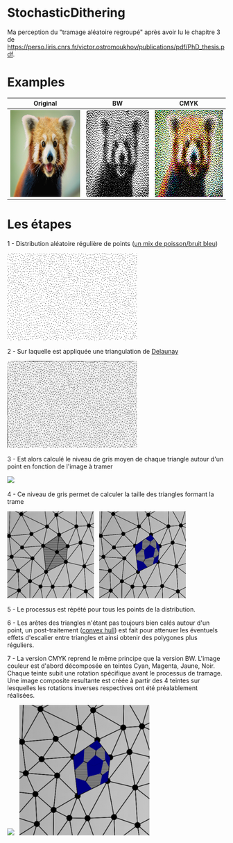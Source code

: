 # StochasticDithering

Ma perception du "tramage aléatoire regroupé" après avoir lu le chapitre 3 de https://perso.liris.cnrs.fr/victor.ostromoukhov/publications/pdf/PhD_thesis.pdf.

# Examples

 Original| BW                                    | CMYK    |
---      | -------                               | ------- |
<img src="img/rr.png" height="200">  | <img src="/bw_rr.png" height="200"> | <img src="/cmyk_rr.png" height="200">   |

# Les étapes

1 - Distribution aléatoire régulière de points ([un mix de poisson/bruit bleu](https://www.cs.ubc.ca/~rbridson/docs/bridson-siggraph07-poissondisk.pdf))

<img src="img/poisson.png" height="200">

2 - Sur laquelle est appliquée une triangulation de [Delaunay](https://fr.wikipedia.org/wiki/Triangulation_de_Delaunay)

<img src="img/delaynay.png" height="200">

3 - Est alors calculé le niveau de gris moyen de chaque triangle autour d'un point en fonction de l'image à tramer

<img src="img/dither.png" height="200">

4 - Ce niveau de gris permet de calculer la taille des triangles formant la trame

<img src="img/triangles.png" height="200"> &nbsp; <img src="img/trame.png" height="200">

5 - Le processus est répété pour tous les points de la distribution. 

6 - Les arêtes des triangles n'étant pas toujours bien calés autour d'un point, un post-traitement ([convex hull](https://en.wikipedia.org/wiki/Convex_hull_algorithms)) est fait pour attenuer les éventuels effets d'escalier entre triangles et ainsi obtenir des polygones plus réguliers.

7 - La version CMYK reprend le même principe que la version BW. L'image couleur est d'abord décomposée en teintes Cyan, Magenta, Jaune, Noir. Chaque teinte subit une rotation spécifique avant le processus de tramage. Une image composite resultante est créée à partir des 4 teintes sur lesquelles les rotations inverses respectives ont été préalablement réalisées.

<img src="cmyk_rr_10.png" height="200"> &nbsp; <img src="img/trame.png" height="300">
